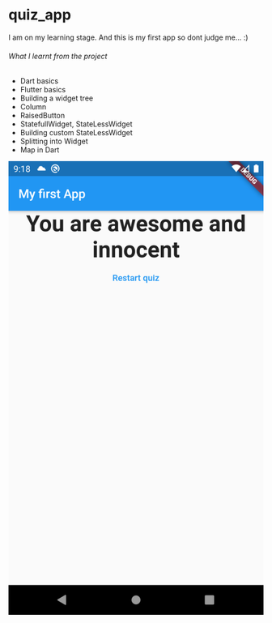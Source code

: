 # quiz_app

I  am  on  my learning stage. And this is my first app  so dont judge  me...  :)

###### What I learnt from the project
* Dart basics
* Flutter basics
* Building a widget tree
* Column
* RaisedButton
* StatefullWidget, StateLessWidget
* Building custom StateLessWidget
* Splitting into Widget
* Map in Dart

![Screenshot](./images/screenshot.png)
